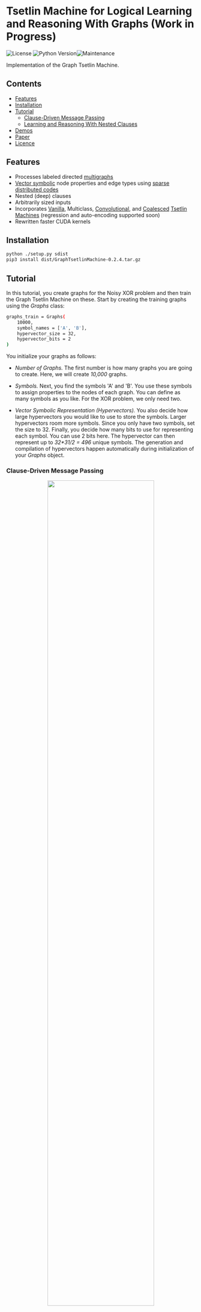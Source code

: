 # Tsetlin Machine for Logical Learning and Reasoning With Graphs (Work in Progress)

![License](https://img.shields.io/github/license/microsoft/interpret.svg?style=flat-square) ![Python Version](https://img.shields.io/pypi/pyversions/interpret.svg?style=flat-square)![Maintenance](https://img.shields.io/maintenance/yes/2024?style=flat-square)

Implementation of the Graph Tsetlin Machine.

## Contents

- [Features](#features)
- [Installation](#installation)
- [Tutorial](#tutorial)
  - [Clause-Driven Message Passing](#)
  - [Learning and Reasoning With Nested Clauses](#nestedclauses)
- [Demos](#demos)
- [Paper](#paper)
- [Licence](#licence)

## Features

- Processes labeled directed [multigraphs](https://en.wikipedia.org/wiki/Multigraph)
- [Vector symbolic](https://link.springer.com/article/10.1007/s10462-021-10110-3) node properties and edge types using [sparse distributed codes](https://ieeexplore.ieee.org/document/917565)
- Nested (deep) clauses
- Arbitrarily sized inputs
- Incorporates [Vanilla](https://tsetlinmachine.org/wp-content/uploads/2022/11/Tsetlin_Machine_Book_Chapter_One_Revised.pdf), Multiclass, [Convolutional](https://tsetlinmachine.org/wp-content/uploads/2023/12/Tsetlin_Machine_Book_Chapter_4_Convolution.pdf), and [Coalesced](https://arxiv.org/abs/2108.07594) [Tsetlin Machines](https://tsetlinmachine.org) (regression and auto-encoding supported soon)
- Rewritten faster CUDA kernels 

## Installation

```bash
python ./setup.py sdist
pip3 install dist/GraphTsetlinMachine-0.2.4.tar.gz
```

## Tutorial 

In this tutorial, you create graphs for the Noisy XOR problem and then train the Graph Tsetlin Machine on these. Start by creating the training graphs using the _Graphs_ class:
```bash
graphs_train = Graphs(
    10000,
    symbol_names = ['A', 'B'],
    hypervector_size = 32,
    hypervector_bits = 2
)
```
You initialize your graphs as follows:
- *Number of Graphs.* The first number is how many graphs you are going to create. Here, we will create _10,000_ graphs.

- *Symbols.* Next, you find the symbols 'A' and 'B'. You use these symbols to assign properties to the nodes of each graph. You can define as many symbols as you like. For the XOR problem, we only need two.

- *Vector Symbolic Representation (Hypervectors).* You also decide how large hypervectors you would like to use to store the symbols. Larger hypervectors room more symbols. Since you only have two symbols, set the size to 32. Finally, you decide how many bits to use for representing each symbol. You can use 2 bits here. The hypervector can then represent up to _32*31/2 = 496_ unique symbols. The generation and compilation of hypervectors happen automatically during initialization of your _Graphs_ object. 

### Clause-Driven Message Passing

<p align="center">
  <img width="75%" src="https://github.com/cair/GraphTsetlinMachine/blob/master/figures/MessagePassing.png">
</p>

### Learning and Reasoning With Nested Clauses

<p align="center">
  <img width="100%" src="https://github.com/cair/GraphTsetlinMachine/blob/master/figures/DeepLogicalLearningAndReasoning.png">
</p>

## Demos

Demos coming soon.

## Licence

Copyright (c) 2024 Ole-Christoffer Granmo

Permission is hereby granted, free of charge, to any person obtaining a copy
of this software and associated documentation files (the "Software"), to deal
in the Software without restriction, including without limitation the rights
to use, copy, modify, merge, publish, distribute, sublicense, and/or sell
copies of the Software, and to permit persons to whom the Software is
furnished to do so, subject to the following conditions:

The above copyright notice and this permission notice shall be included in all
copies or substantial portions of the Software.

THE SOFTWARE IS PROVIDED "AS IS", WITHOUT WARRANTY OF ANY KIND, EXPRESS OR
IMPLIED, INCLUDING BUT NOT LIMITED TO THE WARRANTIES OF MERCHANTABILITY,
FITNESS FOR A PARTICULAR PURPOSE AND NONINFRINGEMENT. IN NO EVENT SHALL THE
AUTHORS OR COPYRIGHT HOLDERS BE LIABLE FOR ANY CLAIM, DAMAGES OR OTHER
LIABILITY, WHETHER IN AN ACTION OF CONTRACT, TORT OR OTHERWISE, ARISING FROM,
OUT OF OR IN CONNECTION WITH THE SOFTWARE OR THE USE OR OTHER DEALINGS IN THE
SOFTWARE.
